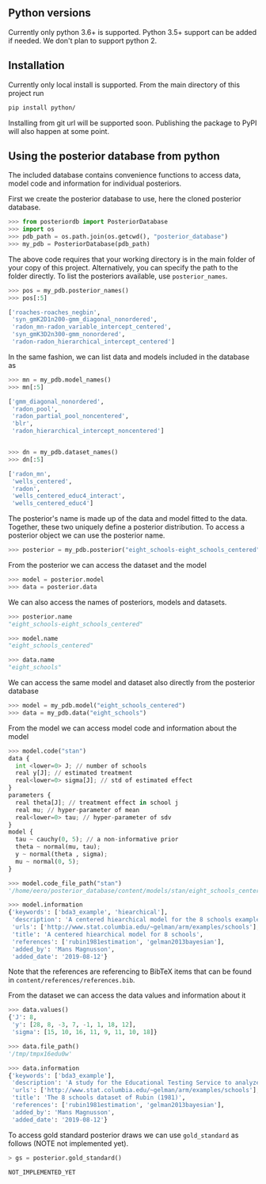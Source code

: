 ## Python versions

Currently only python 3.6+ is supported. Python 3.5+ support can be added if needed. We don't plan to support python 2.

## Installation

Currently only local install is supported. From the main directory of this project run
```bash
pip install python/
```

Installing from git url will be supported soon. Publishing the package to PyPI will also happen at some point.

## Using the posterior database from python

The included database contains convenience functions to access data, model code and information for individual posteriors.

First we create the posterior database to use, here the cloned posterior database.

```python
>>> from posteriordb import PosteriorDatabase
>>> import os
>>> pdb_path = os.path.join(os.getcwd(), "posterior_database")
>>> my_pdb = PosteriorDatabase(pdb_path)
```

The above code requires that your working directory is in the main folder of your copy
of this project. Alternatively, you can specify the path to the folder directly. To list the posteriors available, use `posterior_names`.

```python
>>> pos = my_pdb.posterior_names()
>>> pos[:5]

['roaches-roaches_negbin',
 'syn_gmK2D1n200-gmm_diagonal_nonordered',
 'radon_mn-radon_variable_intercept_centered',
 'syn_gmK3D2n300-gmm_nonordered',
 'radon-radon_hierarchical_intercept_centered']

```

In the same fashion, we can list data and models included in the database as

```python
>>> mn = my_pdb.model_names()
>>> mn[:5]

['gmm_diagonal_nonordered',
 'radon_pool',
 'radon_partial_pool_noncentered',
 'blr',
 'radon_hierarchical_intercept_noncentered']


>>> dn = my_pdb.dataset_names()
>>> dn[:5]

['radon_mn',
 'wells_centered',
 'radon',
 'wells_centered_educ4_interact',
 'wells_centered_educ4']


```

The posterior's name is made up of the data and model fitted
to the data. Together, these two uniquely define a posterior distribution.
To access a posterior object we can use the posterior name.

```python
>>> posterior = my_pdb.posterior("eight_schools-eight_schools_centered")
```

From the posterior we can access the dataset and the model

```python
>>> model = posterior.model
>>> data = posterior.data
```

We can also access the names of posteriors, models and datasets.

```python
>>> posterior.name
"eight_schools-eight_schools_centered"

>>> model.name
"eight_schools_centered"

>>> data.name
"eight_schools"

```

We can access the same model and dataset also directly from the posterior database
```python
>>> model = my_pdb.model("eight_schools_centered")
>>> data = my_pdb.data("eight_schools")
```

From the model we can access model code and information about the model

```python
>>> model.code("stan")
data {
  int <lower=0> J; // number of schools
  real y[J]; // estimated treatment
  real<lower=0> sigma[J]; // std of estimated effect
}
parameters {
  real theta[J]; // treatment effect in school j
  real mu; // hyper-parameter of mean
  real<lower=0> tau; // hyper-parameter of sdv
}
model {
  tau ~ cauchy(0, 5); // a non-informative prior
  theta ~ normal(mu, tau);
  y ~ normal(theta , sigma);
  mu ~ normal(0, 5);
}

>>> model.code_file_path("stan")
'/home/eero/posterior_database/content/models/stan/eight_schools_centered.stan'

>>> model.information
{'keywords': ['bda3_example', 'hiearchical'],
 'description': 'A centered hiearchical model for the 8 schools example of Rubin (1981)',
 'urls': ['http://www.stat.columbia.edu/~gelman/arm/examples/schools'],
 'title': 'A centered hiearchical model for 8 schools',
 'references': ['rubin1981estimation', 'gelman2013bayesian'],
 'added_by': 'Mans Magnusson',
 'added_date': '2019-08-12'}
```
Note that the references are referencing to BibTeX items that can be found in `content/references/references.bib`.

From the dataset we can access the data values and information about it

```python
>>> data.values()
{'J': 8,
 'y': [28, 8, -3, 7, -1, 1, 18, 12],
 'sigma': [15, 10, 16, 11, 9, 11, 10, 18]}

>>> data.file_path()
'/tmp/tmpx16edu0w'

>>> data.information
{'keywords': ['bda3_example'],
 'description': 'A study for the Educational Testing Service to analyze the effects of\nspecial coaching programs on test scores. See Gelman et. al. (2014), Section 5.5 for details.',
 'urls': ['http://www.stat.columbia.edu/~gelman/arm/examples/schools'],
 'title': 'The 8 schools dataset of Rubin (1981)',
 'references': ['rubin1981estimation', 'gelman2013bayesian'],
 'added_by': 'Mans Magnusson',
 'added_date': '2019-08-12'}
```

To access gold standard posterior draws we can use `gold_standard` as follows (NOTE not implemented yet).

```python
> gs = posterior.gold_standard()

NOT_IMPLEMENTED_YET
```
